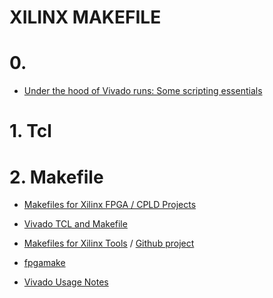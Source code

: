 XILINX MAKEFILE
===

# 0.

- [Under the hood of Vivado runs: Some scripting essentials](http://billauer.co.il/blog/2016/02/vivado-runs-tcl-bash/)

 # 1. Tcl
 
 
 
 # 2. Makefile
 
 - [Makefiles for Xilinx FPGA / CPLD Projects ](https://xess.com/appnotes/makefiles-for-xilinx-fpga-cpld-projects/index.html)

 - [Vivado TCL and Makefile](https://forums.xilinx.com/t5/Vivado-TCL-Community/Vivado-TCL-and-Makefile/td-p/409523)

 - [Makefiles for Xilinx Tools](https://www.fpgarelated.com/showarticle/786.php) / [Github project](https://github.com/stacksmith/xilinx-makefile.git)

 - [fpgamake](https://github.com/cambridgehackers/fpgamake)

 - [Vivado Usage Notes](http://opencpi.github.io/Vivado_Usage.pdf)